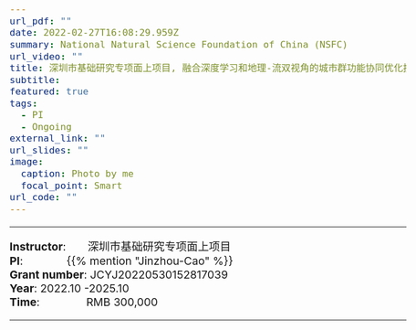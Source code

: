 ```yaml
---
url_pdf: ""
date: 2022-02-27T16:08:29.959Z
summary: National Natural Science Foundation of China (NSFC)
url_video: ""
title: 深圳市基础研究专项面上项目, 融合深度学习和地理-流双视角的城市群功能协同优化技术研究，30万
subtitle: 
featured: true
tags:
  - PI
  - Ongoing
external_link: ""
url_slides: ""
image:
  caption: Photo by me
  focal_point: Smart
url_code: ""
---
```


<style type="text/css">
  /* Whole document: */
  body{
    font-size: 14.5pt;
  }
  /* Headers */
  h1,h2,h3,h4,h5,h6{
    font-size: 20pt;
    }
</style>

-----
**Instructor**:       深圳市基础研究专项面上项目                 <br>
**PI**:              {{% mention "Jinzhou-Cao" %}}                 <br>
**Grant number**: JCYJ20220530152817039             <br>
**Year**: 2022.10 -2025.10  <br>
**Time**:               RMB 300,000                        

-----
